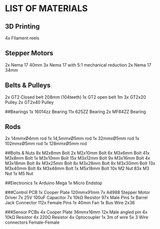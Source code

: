 # LIST OF MATERIALS
## 3D Printing
4x Filament reels

## Stepper Motors
2x Nema 17 40mm
3x Nema 17 with 5:1 mechanical reduction
2x Nema 17 34mm

## Belts & Pulleys
2x GT2 Closed belt 208mm (104teeth)
1x GT2 open belt 1m
3x GT2x20 Pulley
2x GT2x40 Pulley

##Bearings
1x 16014zz Bearing
11x 625ZZ Bearing
2x MF84ZZ Bearing

## Rods
2x 14mmxØ4mm rod
1x 14,5mmxØ5mm rod
1x 32mmxØ5mm rod
1x 102mmxØ5mm rod
1x 128mmxØ5mm rod

##Bolts & Nuts
8x M2x8mm Bolt
2x M2x10mm Bolt
6x M3x6mm Bolt
41x M3x8mm Bolt
1x M3x10mm Bolt
15x M3x12mm Bolt
9x M3x16mm Bolt
4x M3x18mm Bolt
8x M3x25mm Bolt
8x M3x28mm Bolt
8x M3x30mm Bolt
13x M3x40mm Bolt
8x M3x46mm Bolt
1x M5x18mm Bolt
10x M2 Nut
83x M3 Nut
1x M5 Nut

##Electronics
1x Arduino Mega
1x Micro Endstop

###Control PCB
1x Cooper Plate 120mmx91mm
7x A4988 Stepper Motor Driver
7x 25V 100uF Capacitor
7x 10kΩ Resistor
97x Male Pins
1x Barrel Jack Connector
112x Female Pins
1x 40mm Fan
1x Bus Wire 2x36

###Sensor PCBs
4x Cooper Plate 36mmx16mm
12x Male angled pin
4x 10kΩ Resistor
4x 220Ω Resistor
4x Optocoupler
1x 3m of wire
5x 3 Wire connectors Female-Female






